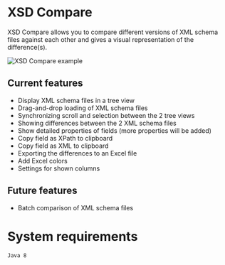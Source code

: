 # XSD Compare
XSD Compare allows you to compare different versions of XML schema files against each other and gives a visual representation of the difference(s).

![XSD Compare example](https://i.imgur.com/JatqEim.png)

## Current features
* Display XML schema files in a tree view
* Drag-and-drop loading of XML schema files
* Synchronizing scroll and selection between the 2 tree views
* Showing differences between the 2 XML schema files
* Show detailed properties of fields (more properties will be added)
* Copy field as XPath to clipboard
* Copy field as XML to clipboard
* Exporting the differences to an Excel file
* Add Excel colors
* Settings for shown columns

## Future features
* Batch comparison of XML schema files

# System requirements

`Java 8`
